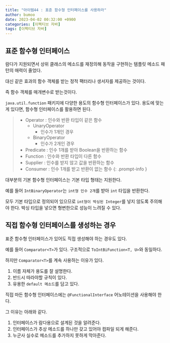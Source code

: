 ```yaml
---
title: "아이템44 : 표준 함수형 인터페이스를 사용하라"
author: bumoo
date: 2023-04-02 00:32:00 +0900
categories: [이펙티브 자바]
tags: [이펙티브 자바]
---
```


## 표준 함수형 인터페이스

람다가 지원되면서 상위 클래스의 메소드를 재정의해 동작을 구현하는 템플릿 메소드 패턴의 매력이 줄었다.

대신 같은 효과의 함수 객체를 받는 정적 팩터리나 생서자를 제공하는 것이다.

즉 함수 객체를 매개변수로 받는것이다.

`java.util.function` 패키지에 다양한 용도의 함수형 인터페이스가 있다. 용도에 맞는게 있다면, 함수형 인터페이스를 활용하면 된다.

> - Operator : 인수와 반환 타입이 같은 함수
>    - UnaryOperator
>       - 인수가 1개인 경우
>    - BinaryOperator
>        - 인수가 2개인 경우
> - Predicate : 인수 1개를 받아 Boolean을 반환하는 함수
> - Function : 인수와 반환 타입이 다른 함수
> - Supplier : 인수를 받지 않고 값을 반환하는 함수
> - Consumer : 인수 1개를 받고 반환이 없는 함수
{: .prompt-info }

대부분의 기본 함수형 인터페이스는 기본 타입 형태는 지원한다. 

예를 들어 `IntBinaryOperator`는 `int형 인수 2개`를 받아 `int` 타입을 반환한다.

모두 기본 타입으로 정의되어 있으므로 `int형이 박싱된 Integer`를 넣지 않도록 주의해야 한다. 박싱 타입을 넣으면 형변한으로 성능이 느려질 수 있다.

## 직접 함수형 인터페이스를 생성하는 경우

표준 함수형 인터페이스가 있어도 직접 생성해야 하는 경우도 있다.

예를 들어 `Comparator<T>`가 있다. 구조적으로 `ToIntBiFunction<T, U>`와 동일하다.

하지만 `Comparator<T>`를 계속 사용하는 이유가 있다.

1. 이름 자체가 용도를 잘 설명한다.
2. 반드시 따라야할 규칙이 있다.
3. 유용한 `default 메소드`를 담고 있다.

직접 마든 함수형 인터페이스에는 `@FunctionalInterface` 어노테이션을 사용해야 한다.

그 이유는 아래와 같다.

1. 인터페이스가 람다용으로 설계된 것을 알려준다.
2. 인터페이스가 추상 메소드를 하나만 갖고 있어야 컴파일 되게 해준다.
3. 누군사 실수로 메소드를 추가하지 못하게 막아준다.